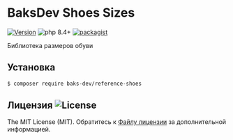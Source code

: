 # BaksDev Shoes Sizes

[![Version](https://img.shields.io/badge/version-7.2.5-blue)](https://github.com/baks-dev/reference-shoes/releases)
![php 8.4+](https://img.shields.io/badge/php-min%208.4-red.svg)
[![packagist](https://img.shields.io/badge/packagist-green)](https://packagist.org/packages/baks-dev/reference-shoes)

Библиотека размеров обуви

## Установка

``` bash
$ composer require baks-dev/reference-shoes
```

## Лицензия ![License](https://img.shields.io/badge/MIT-green)

The MIT License (MIT). Обратитесь к [Файлу лицензии](LICENSE.md) за дополнительной информацией.
